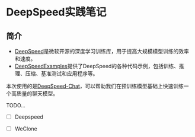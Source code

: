 # DeepSpeed实践笔记

## 简介

- [DeepSpeed](https://github.com/deepspeedai/DeepSpeed)是微软开源的深度学习训练库，用于提高大规模模型训练的效率和速度。
- [DeepSpeedExamples](https://github.com/deepspeedai/DeepSpeedExamples)提供了DeepSpeed的各种代码示例，包括训练、推理、压缩、基准测试和应用程序等。

本次使用的是[DeepSpeed-Chat](https://github.com/deepspeedai/DeepSpeedExamples/tree/master/applications/DeepSpeed-Chat)，可以帮助我们在预训练模型基础上快速训练一个高质量的聊天模型。

TODO...

- [ ] Deepspeed
- [ ] WeClone


